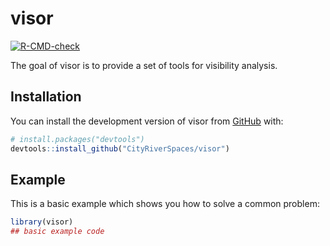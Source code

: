 
<!-- README.md is generated from README.Rmd. Please edit that file -->

# visor

<!-- badges: start -->

[![R-CMD-check](https://github.com/CityRiverSpaces/visor/actions/workflows/R-CMD-check.yaml/badge.svg)](https://github.com/CityRiverSpaces/visor/actions/workflows/R-CMD-check.yaml)
<!-- badges: end -->

The goal of visor is to provide a set of tools for visibility analysis.

## Installation

You can install the development version of visor from
[GitHub](https://github.com/) with:

``` r
# install.packages("devtools")
devtools::install_github("CityRiverSpaces/visor")
```

## Example

This is a basic example which shows you how to solve a common problem:

``` r
library(visor)
## basic example code
```
